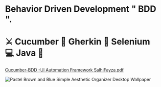 # Behavior Driven Development " BDD ".
# ⚔️ Cucumber 🐛 Gherkin 👾 Selenium 💻 Java 🐞

[Cucumber-BDD -UI Automation Framework SalhiFayza.pdf](https://github.com/SalhiFayza/autoTest_AmazonBDD/files/12660730/Cucumber-BDD.-UI.Automation.Framework.SalhiFayza.pdf)


![Pastel Brown and Blue Simple Aesthetic Organizer Desktop Wallpaper](https://github.com/SalhiFayza/autoTest_AmazonBDD/assets/60444937/efe8908e-a95a-4a64-bffd-de83d16f5209)
